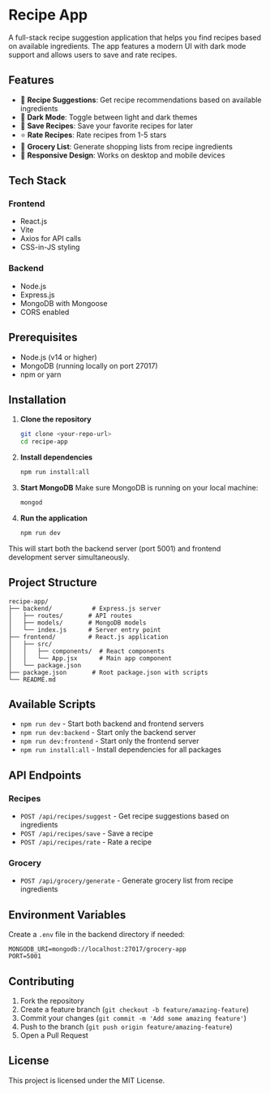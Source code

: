 # Recipe App

A full-stack recipe suggestion application that helps you find recipes based on available ingredients. The app features a modern UI with dark mode support and allows users to save and rate recipes.

## Features

- 🍳 **Recipe Suggestions**: Get recipe recommendations based on available ingredients
- 🌙 **Dark Mode**: Toggle between light and dark themes
- 💾 **Save Recipes**: Save your favorite recipes for later
- ⭐ **Rate Recipes**: Rate recipes from 1-5 stars
- 🛒 **Grocery List**: Generate shopping lists from recipe ingredients
- 📱 **Responsive Design**: Works on desktop and mobile devices

## Tech Stack

### Frontend
- React.js
- Vite
- Axios for API calls
- CSS-in-JS styling

### Backend
- Node.js
- Express.js
- MongoDB with Mongoose
- CORS enabled

## Prerequisites

- Node.js (v14 or higher)
- MongoDB (running locally on port 27017)
- npm or yarn

## Installation

1. **Clone the repository**
   ```bash
   git clone <your-repo-url>
   cd recipe-app
   ```

2. **Install dependencies**
   ```bash
   npm run install:all
   ```

3. **Start MongoDB**
   Make sure MongoDB is running on your local machine:
   ```bash
   mongod
   ```

4. **Run the application**
   ```bash
   npm run dev
   ```

This will start both the backend server (port 5001) and frontend development server simultaneously.

## Project Structure

```
recipe-app/
├── backend/           # Express.js server
│   ├── routes/       # API routes
│   ├── models/       # MongoDB models
│   └── index.js      # Server entry point
├── frontend/         # React.js application
│   ├── src/
│   │   ├── components/  # React components
│   │   └── App.jsx      # Main app component
│   └── package.json
├── package.json       # Root package.json with scripts
└── README.md
```

## Available Scripts

- `npm run dev` - Start both backend and frontend servers
- `npm run dev:backend` - Start only the backend server
- `npm run dev:frontend` - Start only the frontend server
- `npm run install:all` - Install dependencies for all packages

## API Endpoints

### Recipes
- `POST /api/recipes/suggest` - Get recipe suggestions based on ingredients
- `POST /api/recipes/save` - Save a recipe
- `POST /api/recipes/rate` - Rate a recipe

### Grocery
- `POST /api/grocery/generate` - Generate grocery list from recipe ingredients

## Environment Variables

Create a `.env` file in the backend directory if needed:
```
MONGODB_URI=mongodb://localhost:27017/grocery-app
PORT=5001
```

## Contributing

1. Fork the repository
2. Create a feature branch (`git checkout -b feature/amazing-feature`)
3. Commit your changes (`git commit -m 'Add some amazing feature'`)
4. Push to the branch (`git push origin feature/amazing-feature`)
5. Open a Pull Request

## License

This project is licensed under the MIT License. 